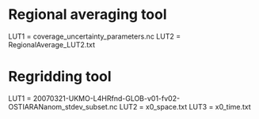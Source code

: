 Regional averaging tool
=======================

LUT1 = coverage_uncertainty_parameters.nc
LUT2 = RegionalAverage_LUT2.txt

Regridding tool
===============

LUT1 = 20070321-UKMO-L4HRfnd-GLOB-v01-fv02-OSTIARANanom_stdev_subset.nc
LUT2 = x0_space.txt
LUT3 = x0_time.txt
